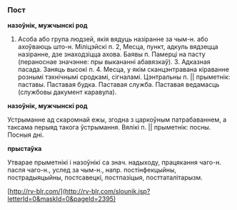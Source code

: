 ### Пост
**назоўнік, мужчынскі род**

1. Асоба або група людзей, якія вядуць назіранне за чым-н. або ахоўваюць што-н. Міліцэйскі п. 2, Месца, пункт, адкуль вядзецца назіранне, дзе знаходзіцца ахова. Баявы п. Памерці на пасту (пераноснае значэнне: пры выкананні абавязкаў). 3. Адказная пасада. Заняць высокі п. 4. Месца, у якім сканцэнтравана кіраванне рознымі тэхнічнымі сродкамі, сігналамі. Цэнтральны п. || прыметнік: паставы. Паставая будка. Паставая служба. Паставая ведамасць (службовы дакумент каравула).

**назоўнік, мужчынскі род**

Устрыманне ад скаромнай ежы, згодна з царкоўным патрабаваннем, а таксама перыяд такога ўстрымання. Вялікі п. || прыметнік: посны. Посныя дні.

**прыстаўка**

Утварае прыметнікі і назоўнікі са знач. надыходу, працякання чаго-н. пасля чаго-н., услед за чым-н., напр. постінфекцыйны, пострадыяцыйны, постсавецкі, постпазіцыя, посттаталітарызм.

<a rel="author">[http://rv-blr.com/](http://rv-blr.com/slounik.jsp?letterId=0&maskId=0&pageId=2395)</a>
